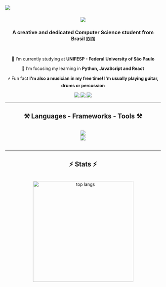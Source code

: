 <img align="left" src="https://komarev.com/ghpvc/?username=TalesMiguel&color=blue&style=flat-square" />

<h1 align="center">
    <img src="https://readme-typing-svg.herokuapp.com/?font=Righteous&size=35&center=true&vCenter=true&width=500&height=70&duration=4000&lines=Hi+There!+👋;+I'm+Tales+Miguel!;" />
</h1>

<h3 align="center">A creative and dedicated Computer Science student from Brasil 🇧🇷</h3>

<br/>

<div align="center">
 
 🔭 I’m currently studying at **UNIFESP - Federal University of São Paulo**
 
 🌱 I’m focusing my learning in **Python, JavaScript and React**
 
 ⚡ Fun fact **I'm also a musician in my free time! I'm usually playing guitar, drums or percussion**

 </div>
 
<div align="center"> 
  <a href="mailto:talesmz@hotmail.com">
    <img src="https://img.shields.io/badge/Email-333333?style=for-the-badge&logo=gmail&logoColor=red" />
  </a>
  <a href="https://www.linkedin.com/in/tales-miguel-5a08901bb/" target="_blank">
    <img src="https://img.shields.io/badge/LinkedIn-0077B5?style=for-the-badge&logo=linkedin&logoColor=white" target="_blank" />
  </a>
  <a href="https://linktr.ee/talesmiguel" target="_blank">
     <img src="https://img.shields.io/badge/-Linktree-43E55E?style=for-the-badge&logo=linktree&logoColor=white" target="_blank" />
  </a>
</div>

 <hr/>
 
<h2 align="center">⚒️ Languages - Frameworks - Tools ⚒️</h2>

<br/>

<div align="center">
    <img src="https://skillicons.dev/icons?i=python,javascript,c,vue,react,django,fastapi,java,nodejs,git,github&theme=dark" /><br>
    <img src="https://skillicons.dev/icons?i=gitlab,redis,grafana,sentry,elasticsearch,html,postgres,mysql,godot,aws,terraform&theme=dark" />
</div>

<br/>
<hr/>

<h2 align="center">⚡ Stats ⚡</h2>
<br/>
<div align=center>
  <img width=325 align="center" src="https://github-readme-stats.vercel.app/api/top-langs/?username=TalesMiguel&hide=HTML&langs_count=8&layout=compact&theme=react&border_radius=10&size_weight=0.5&count_weight=0.5&exclude_repo=github-readme-stats" alt="top langs" />
</div>

<br/><br/>
